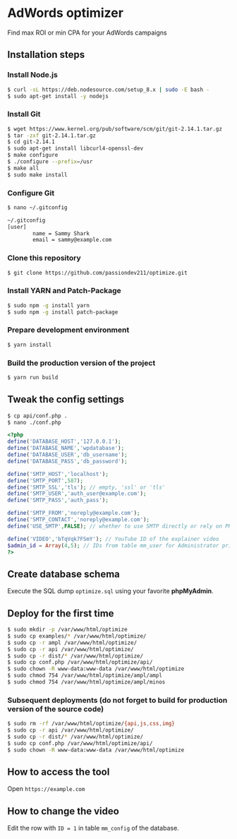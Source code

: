 # AdWords optimizer
Find max ROI or min CPA for your AdWords campaigns

## Installation steps

### Install Node.js

```bash
$ curl -sL https://deb.nodesource.com/setup_8.x | sudo -E bash -
$ sudo apt-get install -y nodejs
```

### Install Git

```bash
$ wget https://www.kernel.org/pub/software/scm/git/git-2.14.1.tar.gz
$ tar -zxf git-2.14.1.tar.gz
$ cd git-2.14.1
$ sudo apt-get install libcurl4-openssl-dev
$ make configure
$ ./configure --prefix=/usr
$ make all
$ sudo make install
```

### Configure Git

```bash
$ nano ~/.gitconfig

~/.gitconfig
[user]
        name = Sammy Shark
        email = sammy@example.com
```

### Clone this repository

```bash
$ git clone https://github.com/passiondev211/optimize.git
```

### Install YARN and Patch-Package

```bash
$ sudo npm -g install yarn
$ sudo npm -g install patch-package
```

### Prepare development environment

```bash
$ yarn install
```

### Build the production version of the project

```bash
$ yarn run build
```

## Tweak the config settings

```bash
$ cp api/conf.php .
$ nano ./conf.php
```
```php
<?php
define('DATABASE_HOST','127.0.0.1');
define('DATABASE_NAME','wpdatabase');
define('DATABASE_USER','db_username');
define('DATABASE_PASS','db_password');

define('SMTP_HOST','localhost');
define('SMTP_PORT',587);
define('SMTP_SSL','tls'); // empty, 'ssl' or 'tls'
define('SMTP_USER','auth_user@example.com');
define('SMTP_PASS','auth_pass');

define('SMTP_FROM','noreply@example.com');
define('SMTP_CONTACT','noreply@example.com');
define('USE_SMTP',FALSE); // whether to use SMTP directly or rely on PHP's mail()

define('VIDEO','bTqVqk7FSmY'); // YouTube ID of the explainer video
$admin_id = Array(4,5); // IDs from table mm_user for Administrator privileges
?>
```

## Create database schema

Execute the SQL dump `optimize.sql` using your favorite **phpMyAdmin**.

## Deploy for the first time

```bash
$ sudo mkdir -p /var/www/html/optimize
$ sudo cp examples/* /var/www/html/optimize/
$ sudo cp -r ampl /var/www/html/optimize/
$ sudo cp -r api /var/www/html/optimize/
$ sudo cp -r dist/* /var/www/html/optimize/
$ sudo cp conf.php /var/www/html/optimize/api/
$ sudo chown -R www-data:www-data /var/www/html/optimize
$ sudo chmod 754 /var/www/html/optimize/ampl/ampl
$ sudo chmod 754 /var/www/html/optimize/ampl/minos
```

### Subsequent deployments (do not forget to build for production version of the source code)

```bash
$ sudo rm -rf /var/www/html/optimize/{api,js,css,img}
$ sudo cp -r api /var/www/html/optimize/
$ sudo cp -r dist/* /var/www/html/optimize/
$ sudo cp conf.php /var/www/html/optimize/api/
$ sudo chown -R www-data:www-data /var/www/html/optimize
```

## How to access the tool

Open `https://example.com`

## How to change the video

Edit the row with `ID = 1` in table `mm_config` of the database.
